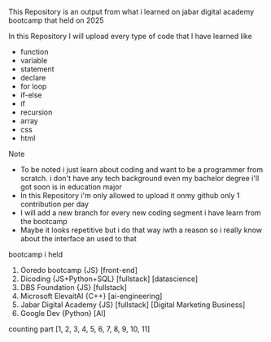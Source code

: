 This Repository is an output from what i learned on jabar digital academy bootcamp that held on 2025

In this Repository I will upload every type of code that I have learned like
- function
- variable
- statement
- declare
- for loop
- if-else
- if
- recursion
- array
- css
- html

Note
- To be noted i just learn about coding and want to be a programmer from scratch. i don't have any tech background even my bachelor degree i'll got soon is in education major
- In this Repository i'm only allowed to upload it onmy github only 1 contribution per day
- I will add a new branch for every new coding segment i have learn from the bootcamp
- Maybe it looks repetitive but i do that way iwth a reason so i really know about the interface an used to that

bootcamp i held
1. Ooredo bootcamp {JS} [front-end]
2. Dicoding {JS+Python+SQL} [fullstack] [datascience]
3. DBS Foundation {JS} [fullstack]
4. Microsoft ElevaitAI {C++} [ai-engineering]
5. Jabar Digital Academy {JS} [fullstack] [Digital Marketing Business]
6. Google Dev {Python} [AI]

counting part [1, 2, 3, 4, 5, 6, 7, 8, 9, 10, 11]
